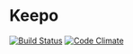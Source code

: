 # Keepo

[![Build Status](https://travis-ci.org/KeepoApp/keepo-client.svg?branch=master)](https://travis-ci.org/KeepoApp/keepo-client)
[![Code Climate](https://codeclimate.com/github/KeepoApp/keepo-client.png)](https://codeclimate.com/github/KeepoApp/keepo-client)

